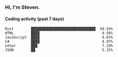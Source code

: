 ### Hi, I'm Steven.

#### Coding activity (past 7 days)
```
Rust        ▓▓▓▓▓▓▓▓▓▓▓▓▓▓▓▓▓▓▓▓▓▓▓▓▓▓▓▓▓▓  59.93%
HTML        ▓▓▓▓                             9.56%
JavaScript  ▓▓▓▓                             9.03%
C#          ▓▓▓▓                             8.97%
other       ▓▓▓                              7.19%
JSON        ▓▓                               5.33%
```
